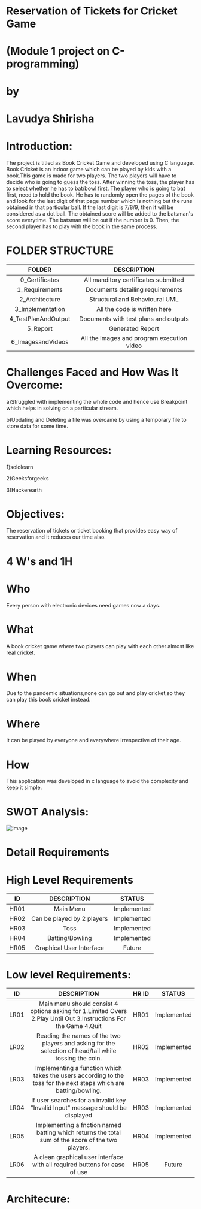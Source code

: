 # Reservation of Tickets for Cricket Game

# (Module 1 project on C-programming)

# by

# Lavudya Shirisha

# Introduction:

The project is titled as Book Cricket Game and developed using C language. Book Cricket is an indoor game which can be played by kids with a book.This game is made for two players. The two players will have to decide who is going to guess the toss. After winning the toss, the player has to select whether he has to bat/bowl first. The player who is going to bat first, need to hold the book. He has to randomly open the pages of the book and look for the last digit of that page number which is nothing but the runs obtained in that particular ball. If the last digit is 7/8/9, then it will be considered as a dot ball. The obtained score will be added to the batsman's score everytime. The batsman will be out if the number is 0. Then, the second player has to play with the book in the same process.

# FOLDER STRUCTURE

|FOLDER|DESCRIPTION|
|:----:|:---------:|
|0_Certificates|All manditory certificates submitted|
|1_Requirements|Documents detailing requirements|
|2_Architecture|Structural and Behavioural UML|
|3_Implementation|All the code is written here|
|4_TestPlanAndOutput|Documents with test plans and outputs|
|5_Report|Generated Report|
|6_ImagesandVideos|All the images and program execution video|

# Challenges Faced and How Was It Overcome:

a)Struggled with implementing the whole code and hence use Breakpoint which helps in solving on a particular stream.

b)Updating and Deleting a file was overcame by using a temporary file to store data for some time.
# Learning Resources:
1)sololearn

2)Geeksforgeeks

3)Hackerearth

# Objectives:

The reservation of tickets or ticket booking that provides easy way of reservation and it reduces our time also.

# 4 W's and 1H

# Who

Every person with electronic devices need games now a days.

# What

A book cricket game where two players can play with each other almost like real cricket.

# When

Due to the pandemic situations,none can go out and play cricket,so they can play this book cricket instead.

# Where

It can be played by everyone and everywhere irrespective of their age.

# How

This application was developed in c language to avoid the complexity and keep it simple.

# SWOT Analysis:

![image](https://user-images.githubusercontent.com/99073372/156571340-ab4d8030-f6f9-4d74-8442-88eba3b10828.png)

# Detail Requirements

# High Level Requirements

| ID | DESCRIPTION | STATUS |
|:--:|:---------:|:-----:|
|HR01|Main Menu|Implemented|
|HR02|Can be played by 2 players|Implemented|
|HR03|Toss|Implemented|
|HR04|Batting/Bowling|Implemented|
|HR05|Graphical User Interface|Future|

# Low level Requirements:

| ID | DESCRIPTION | HR ID | STATUS |
|:--:|:------------:|:---:|:--------:|
|LR01|Main menu should consist 4 options asking for 1.Limited Overs 2.Play Until Out 3.Instructions For the Game 4.Quit|HR01|Implemented|
|LR02|Reading the names of the two players and asking for the selection of head/tail while tossing the coin.|HR02|Implemented|
|LR03|Implementing a function which takes the users according to the toss for the next steps which are batting/bowling.|HR03|Implemented|
|LR04|If user searches for an invalid key "Invalid Input" message should be displayed|HR03|Implemented|
|LR05|Implementing a fnction named batting which returns the total sum of the score of the two players.|HR04|Implemented|
|LR06|A clean graphical user interface with all required buttons for ease of use|HR05|Future|

# Architecure:











